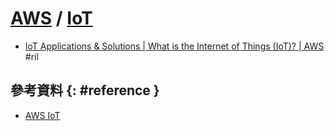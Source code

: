 # [AWS](aws.md) / [IoT](iot.md)

  - [IoT Applications & Solutions \| What is the Internet of Things \(IoT\)? \| AWS](https://aws.amazon.com/iot/) #ril

## 參考資料 {: #reference }

  - [AWS IoT](https://aws.amazon.com/iot/)

